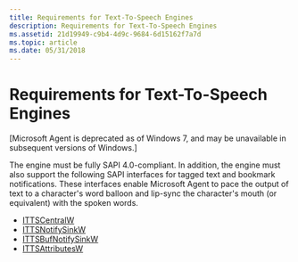 ```yaml
---
title: Requirements for Text-To-Speech Engines
description: Requirements for Text-To-Speech Engines
ms.assetid: 21d19949-c9b4-4d9c-9684-6d15162f7a7d
ms.topic: article
ms.date: 05/31/2018
---
```


# Requirements for Text-To-Speech Engines

\[Microsoft Agent is deprecated as of Windows 7, and may be unavailable in subsequent versions of Windows.\]

The engine must be fully SAPI 4.0-compliant. In addition, the engine must also support the following SAPI interfaces for tagged text and bookmark notifications. These interfaces enable Microsoft Agent to pace the output of text to a character's word balloon and lip-sync the character's mouth (or equivalent) with the spoken words.

-   [ITTSCentralW](ittscentralw.md)
-   [ITTSNotifySinkW](ittsnotifysinkw.md)
-   [ITTSBufNotifySinkW](ittsbufnotifysinkw.md)
-   [ITTSAttributesW](ittsattributesw.md)

 

 




